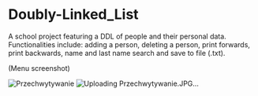 # Doubly-Linked_List
A school project featuring a DDL of people and their personal data.
Functionalities include: adding a person, deleting a person, print forwards, print backwards, name and last name search and save to file (.txt).


(Menu screenshot)

![Przechwytywanie](https://user-images.githubusercontent.com/128189069/233160952-bced226c-0940-4c19-8947-9cc41daf3716.JPG)
![Uploading Przechwytywanie.JPG…]()
